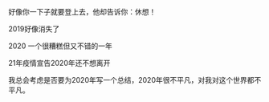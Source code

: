 好像你一下子就要登上去，他却告诉你：休想！

2019好像消失了

2020 一个很糟糕但又不错的一年

21年疫情宣告2020年还不想离开

我总会考虑是否要为2020年写一个总结，2020年很不平凡，对我对这个世界都不平凡。